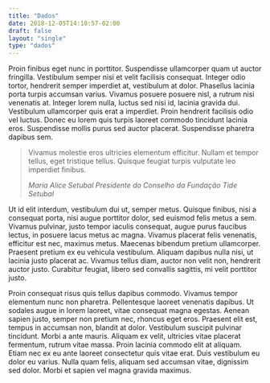```yaml
---
title: "Dados"
date: 2018-12-05T14:10:57-02:00
draft: false
layout: "single"
type: "dados"
---
```


Proin finibus eget nunc in porttitor. Suspendisse ullamcorper quam ut auctor fringilla. Vestibulum semper nisi et velit facilisis consequat. Integer odio tortor, hendrerit semper imperdiet at, vestibulum at dolor. Phasellus lacinia porta turpis accumsan varius. Vivamus posuere posuere nisl, a rutrum nisi venenatis at. Integer lorem nulla, luctus sed nisi id, lacinia gravida dui. Vestibulum ullamcorper quis erat a imperdiet. Proin hendrerit facilisis odio vel luctus. Donec eu lorem quis turpis laoreet commodo tincidunt lacinia eros. Suspendisse mollis purus sed auctor placerat. Suspendisse pharetra dapibus sem.

> Vivamus molestie eros ultricies elementum efficitur. Nullam et tempor tellus, eget tristique tellus. Quisque feugiat turpis vulputate leo imperdiet finibus.
>
> <footer><cite>Maria Alice Setubal
> Presidente do Conselho da Fundação Tide Setubal</cite></footer>

Ut id elit interdum, vestibulum dui ut, semper metus. Quisque finibus, nisi a consequat porta, nisi augue porttitor dolor, sed euismod felis metus a sem. Vivamus pulvinar, justo tempor iaculis consequat, augue purus faucibus lectus, in posuere lacus metus ac magna. Vivamus placerat felis venenatis, efficitur est nec, maximus metus. Maecenas bibendum pretium ullamcorper. Praesent pretium ex eu vehicula vestibulum. Aliquam dapibus nulla nisi, ut lacinia justo placerat ac. Vivamus tellus diam, auctor non velit non, hendrerit auctor justo. Curabitur feugiat, libero sed convallis sagittis, mi velit porttitor justo.

Proin consequat risus quis tellus dapibus commodo. Vivamus tempor elementum nunc non pharetra. Pellentesque laoreet venenatis dapibus. Ut sodales augue in lorem laoreet, vitae consequat magna egestas. Aenean sapien justo, semper non pretium nec, rhoncus eget eros. Praesent elit est, tempus in accumsan non, blandit at dolor. Vestibulum suscipit pulvinar tincidunt. Morbi a ante mauris. Aliquam ex velit, ultricies vitae placerat fermentum, rutrum vitae massa. Proin lacinia commodo elit at aliquam. Etiam nec ex eu ante laoreet consectetur quis vitae erat. Duis vestibulum eu dolor eu varius. Nulla quam felis, aliquam sed accumsan vitae, dignissim sed dolor. Morbi et sapien vel magna gravida maximus.
